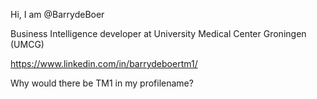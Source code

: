 Hi, I am @BarrydeBoer

Business Intelligence developer at University Medical Center Groningen (UMCG)

https://www.linkedin.com/in/barrydeboertm1/

Why would there be TM1 in my profilename?

<!---
BarrydeBoer/BarrydeBoer is a ✨ special ✨ repository because its `README.md` (this file) appears on your GitHub profile.
You can click the Preview link to take a look at your changes.
--->
